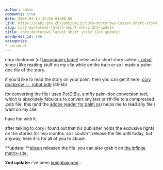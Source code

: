 ```yaml
---
author: admin
comments: true
date: 2005-04-14 22:00:01+00:00
link: https://habi.gna.ch/2005/04/15/cory-doctorows-latest-short-story-2nd-update/
slug: cory-doctorows-latest-short-story-2nd-update
title: cory doctorows latest short story [2nd update]
wordpress_id: 766
categories:
- personal
---
```



cory doctorow (of [boingboing-fame](http://boingboing.net/)) released a short story called [i, robot](http://www.boingboing.net/2005/02/16/corys_latest_short_s.html). since i like reading stuff on my clie while on the train or so i made a palm-doc file of the story.
  
if you'd like to read the story on your palm, then you can get it here: [cory doctorow - i, robot.pdb](https://habi.gna.ch/blog/images/cory%20doctorow%20-%20i,%20robot.pdb) (49 kb)
  
for converting the file i used [PorDiBle](http://pordible.victoly.com/), a nifty palm-doc conversion tool, which is absolutely fabulous to convert any text or rtf-file to a compressed .pdb file. this (and the [adobe reader for palm os](http://www.adobe.com/products/acrobat/readstep2.html)) helps me to read any file i want on my clie.
  
have fun with it.



after talking to cory i found out that his publisher holds the exclusive rights on the stories for two months. so i couldn't release the file until today, but anyway, here it is for all of you to abuse.



**update: **[eileen](http://www.infinitematrix.net/faq/personnel.html#Gunn) released the file. you can also grab it on [the infinite matrix-site](http://www.infinitematrix.net/stories/shorts/i-robot.html#pdb).



**2nd update:** i've been [boingboinged](http://www.boingboing.net/2005/04/16/corys_i_robot_for_th.html)...

